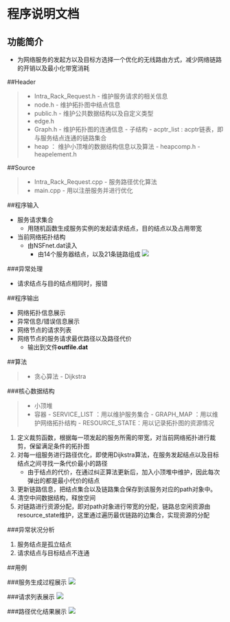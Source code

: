 程序说明文档
==
## 功能简介
- 为网络服务的发起方以及目标方选择一个优化的无线路由方式，减少网络链路的开销以及最小化带宽消耗


##Header
>- Intra_Rack_Request.h
	- 维护服务请求的相关信息
>- node.h
	- 维护拓扑图中结点信息
>- public.h
	- 维护公共数据结构以及自定义类型
>- edge.h
>- Graph.h
	- 维护拓扑图的连通信息
	- 子结构
		- acptr_list : acptr链表，即与服务结点连通的链路集合
>- heap ： 维护小顶堆的数据结构信息以及算法
	- heapcomp.h
	- heapelement.h

##Source
>- Intra_Rack_Request.cpp
	- 服务路径优化算法
>- main.cpp
	- 用以注册服务并进行优化


##程序输入
- 服务请求集合
	- 用随机函数生成服务实例的发起请求结点，目的结点以及占用带宽
- 当前网络拓扑结构
	- 由NSFnet.dat读入
		- 由14个服务器结点，以及21条链路组成
![](https://i.imgur.com/2FRy57c.png)

###异常处理
- 请求结点与目的结点相同时，报错


##程序输出

- 网络拓扑信息展示
- 异常信息/错误信息展示
- 网络节点的请求列表
- 网络节点的服务请求最优路径以及路径代价
	- 输出到文件**outfile.dat**


##算法
>- 贪心算法
	- Dijkstra

###核心数据结构
>- 小顶堆
>- 容器
	- SERVICE_LIST  ：用以维护服务集合
	- GRAPH_MAP     ：用以维护网络拓扑结构
	- RESOURCE_STATE：用以记录拓扑图的资源情况



1. 定义裁剪函数，根据每一项发起的服务所需的带宽，对当前网络拓扑进行裁剪，保留满足条件的拓扑图
2. 对每一组服务进行路径优化，即使用Dijkstra算法，在服务发起结点以及目标结点之间寻找一条代价最小的路径
	- 由于结点的代价，在通过纠正算法更新后，加入小顶堆中维护，因此每次弹出的都是最小代价的结点
3. 更新链路信息，把结点集合以及链路集合保存到该服务对应的path对象中。
4. 清空中间数据结构，释放空间
4. 对链路进行资源分配，即对path对象进行带宽的分配，链路总空闲资源由resource_state维护，这里通过遍历最优链路的边集合，实现资源的分配

###异常状况分析
1. 服务结点是孤立结点
2. 请求结点与目标结点不连通


##用例

###服务生成过程展示
![](https://i.imgur.com/xjqgVfI.png)

###请求列表展示
![](https://i.imgur.com/XT9Vsbi.png)


###路径优化结果展示
![](https://i.imgur.com/AZZ9agL.png)